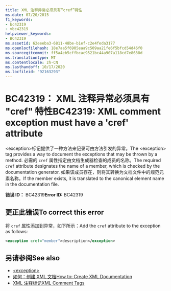 ```yaml
---
title: XML 注释异常必须具有“cref”特性
ms.date: 07/20/2015
f1_keywords:
- bc42319
- vbc42319
helpviewer_keywords:
- BC42319
ms.assetid: 62eeeba3-6811-48be-b1ef-c2e4feda3177
ms.openlocfilehash: 18e7aa5f6905eaa9c509aa21fe6f5bfcd54d46f0
ms.sourcegitcommit: ff5a4eb5cffbcac9521bc44a907a118cd7e8638d
ms.translationtype: MT
ms.contentlocale: zh-CN
ms.lasthandoff: 10/17/2020
ms.locfileid: "92163293"
---
```

# <a name="bc42319-xml-comment-exception-must-have-a-cref-attribute"></a><span data-ttu-id="8b6d2-102">BC42319： XML 注释异常必须具有 "cref" 特性</span><span class="sxs-lookup"><span data-stu-id="8b6d2-102">BC42319: XML comment exception must have a 'cref' attribute</span></span>

<span data-ttu-id="8b6d2-103">\<exception>标记提供了一种方法来记录可由方法引发的异常。</span><span class="sxs-lookup"><span data-stu-id="8b6d2-103">The \<exception> tag provides a way to document the exceptions that may be thrown by a method.</span></span> <span data-ttu-id="8b6d2-104">必需的 `cref` 属性指定由文档生成器检查的成员的名称。</span><span class="sxs-lookup"><span data-stu-id="8b6d2-104">The required `cref` attribute designates the name of a member, which is checked by the documentation generator.</span></span> <span data-ttu-id="8b6d2-105">如果该成员存在，则将其转换为文档文件中的规范元素名称。</span><span class="sxs-lookup"><span data-stu-id="8b6d2-105">If the member exists, it is translated to the canonical element name in the documentation file.</span></span>

<span data-ttu-id="8b6d2-106">**错误 ID：** BC42319</span><span class="sxs-lookup"><span data-stu-id="8b6d2-106">**Error ID:** BC42319</span></span>

## <a name="to-correct-this-error"></a><span data-ttu-id="8b6d2-107">更正此错误</span><span class="sxs-lookup"><span data-stu-id="8b6d2-107">To correct this error</span></span>

<span data-ttu-id="8b6d2-108">将 `cref` 属性添加到异常，如下所示：</span><span class="sxs-lookup"><span data-stu-id="8b6d2-108">Add the `cref` attribute to the exception as follows:</span></span>

```xml
<exception cref="member">description</exception>
```

## <a name="see-also"></a><span data-ttu-id="8b6d2-109">另请参阅</span><span class="sxs-lookup"><span data-stu-id="8b6d2-109">See also</span></span>

- [\<exception>](../xmldoc/exception.md)
- [<span data-ttu-id="8b6d2-110">如何：创建 XML 文档</span><span class="sxs-lookup"><span data-stu-id="8b6d2-110">How to: Create XML Documentation</span></span>](../../programming-guide/program-structure/how-to-create-xml-documentation.md)
- [<span data-ttu-id="8b6d2-111">XML 注释标记</span><span class="sxs-lookup"><span data-stu-id="8b6d2-111">XML Comment Tags</span></span>](../xmldoc/index.md)
